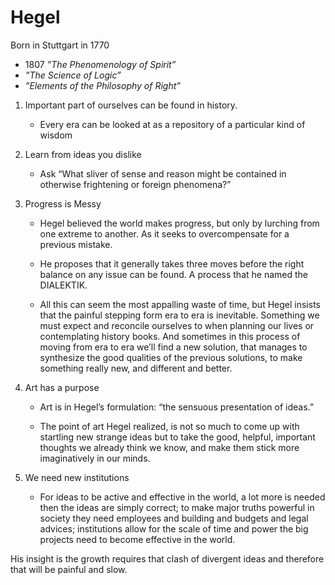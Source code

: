 # Hegel
Born in Stuttgart in 1770 

-	1807 *”The Phenomenology of Spirit”*
-	*”The Science of Logic”*
-	*”Elements of the Philosophy of Right”*

1.	Important part of ourselves can be found in history.

    -	Every era can be looked at as a repository of a particular kind of wisdom  

2.	Learn from ideas you dislike 

    -	Ask “What sliver of sense and reason might be contained in otherwise frightening or foreign phenomena?”

3.	Progress is Messy 

    - Hegel believed the world makes progress, but only by lurching from one extreme to another. As it seeks to overcompensate for a previous mistake. 

    - He proposes that it generally takes three moves before the right balance on any issue can be found. A process that he named the DIALEKTIK. 

    - All this can seem the most appalling waste of time, but Hegel insists that the painful stepping form era to era is inevitable. Something we must expect and reconcile ourselves to when planning our lives or contemplating history books. And sometimes in this process of moving from era to era we’ll find a new solution, that manages to synthesize the good qualities of the previous solutions, to make something really new, and different and better. 

4.	Art has a purpose

    - Art is in Hegel’s formulation: “the sensuous presentation of ideas.”

    - The point of art Hegel realized, is not so much to come up with startling new strange ideas but to take the good, helpful, important thoughts we already think we know, and make them stick more imaginatively in our minds. 

5.	We need new institutions

	  - For ideas to be active and effective in the world, a lot more is needed then the ideas are simply correct; to make major truths powerful in society they need employees and building and budgets and legal advices; institutions allow for the scale of time and power the big projects need to become effective in the world. 

His insight is the growth requires that clash of divergent ideas and therefore that will be painful and slow. 
